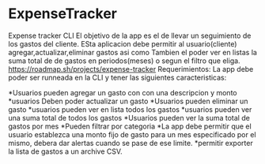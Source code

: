 # ExpenseTracker
Expense tracker CLI
El objetivo de la app es el de llevar un seguimiento de los gastos del cliente. ESta aplicacion debe permitir al usuario(cliente)
agregar,actualizar,eliminar gastos asi como Tambien el poder ver en listas la suma total de de gastos en periodos(meses) o segun el filtro
que eliga.
https://roadmap.sh/projects/expense-tracker
Requerimientos:
La app debe poder ser runneada en la CLI y tener las siguientes caracteristicas:

*Usuarios pueden agregar un gasto con con una descripcion y monto
*usuarios Deben poder actualizar un gasto
*Usuarios pueden eliminar un gasto
*usuarios pueden ver en lista todos los gastos
*usuarios pueden ver una suma total de todos los gastos
*Usuarios pueden ver la suma total de gastos por mes
*Pueden filtrar por categoria
*La app debe permitir que el usuario establezca una monto fijo de gasto para un mes especificado por el mismo, debera dar alertas
cuando se pase de ese limite.
*permitir exporter la lista de gastos a un archive CSV.
